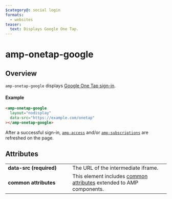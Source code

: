 ```yaml
---
$category@: social login
formats:
  - websites
teaser:
  text: Displays Google One Tap.
---
```


<!---
Copyright 2020 The AMP HTML Authors. All Rights Reserved.

Licensed under the Apache License, Version 2.0 (the "License");
you may not use this file except in compliance with the License.
You may obtain a copy of the License at

      http://www.apache.org/licenses/LICENSE-2.0

Unless required by applicable law or agreed to in writing, software
distributed under the License is distributed on an "AS-IS" BASIS,
WITHOUT WARRANTIES OR CONDITIONS OF ANY KIND, either express or implied.
See the License for the specific language governing permissions and
limitations under the License.
-->

# amp-onetap-google

## Overview

`amp-onetap-google` displays [Google One Tap sign-in](https://developers.google.com/identity/one-tap/web).

#### Example

```html
<amp-onetap-google
  layout="nodisplay"
  data-src="https://example.com/onetap"
></amp-onetap-google>
```

After a successful sign-in, [`amp-access`](https://go.amp.dev/c/amp-access) and/or [`amp-subscriptions`](https://go.amp.dev/c/amp-subscriptions) are refreshed on the page.

## Attributes

<table>
  <tr>
    <td width="40%"><strong>data-src (required)</strong></td>
    <td>The URL of the intermediate iframe.</td>
  </tr>
  <tr>
    <td width="40%"><strong>common attributes</strong></td>
    <td>This element includes <a href="https://amp.dev/documentation/guides-and-tutorials/learn/common_attributes">common attributes</a> extended to AMP components.</td>
  </tr>
</table>
